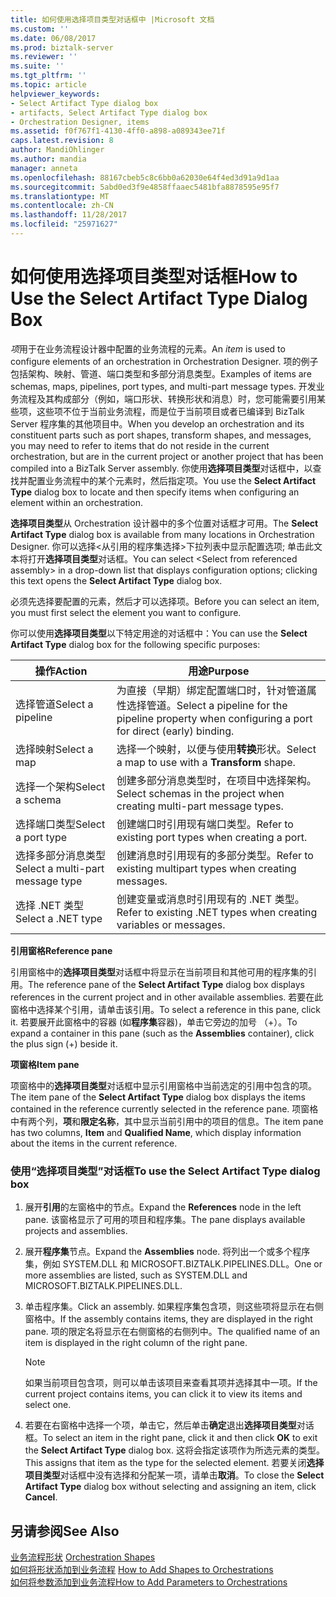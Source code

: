 ```yaml
---
title: 如何使用选择项目类型对话框中 |Microsoft 文档
ms.custom: ''
ms.date: 06/08/2017
ms.prod: biztalk-server
ms.reviewer: ''
ms.suite: ''
ms.tgt_pltfrm: ''
ms.topic: article
helpviewer_keywords:
- Select Artifact Type dialog box
- artifacts, Select Artifact Type dialog box
- Orchestration Designer, items
ms.assetid: f0f767f1-4130-4ff0-a898-a089343ee71f
caps.latest.revision: 8
author: MandiOhlinger
ms.author: mandia
manager: anneta
ms.openlocfilehash: 88167cbeb5c8c6bb0a62030e64f4ed3d91a9d1aa
ms.sourcegitcommit: 5abd0ed3f9e4858ffaaec5481bfa8878595e95f7
ms.translationtype: MT
ms.contentlocale: zh-CN
ms.lasthandoff: 11/28/2017
ms.locfileid: "25971627"
---
```

# <a name="how-to-use-the-select-artifact-type-dialog-box"></a><span data-ttu-id="92c0f-102">如何使用选择项目类型对话框</span><span class="sxs-lookup"><span data-stu-id="92c0f-102">How to Use the Select Artifact Type Dialog Box</span></span>
<span data-ttu-id="92c0f-103">*项*用于在业务流程设计器中配置的业务流程的元素。</span><span class="sxs-lookup"><span data-stu-id="92c0f-103">An *item* is used to configure elements of an orchestration in Orchestration Designer.</span></span> <span data-ttu-id="92c0f-104">项的例子包括架构、映射、管道、端口类型和多部分消息类型。</span><span class="sxs-lookup"><span data-stu-id="92c0f-104">Examples of items are schemas, maps, pipelines, port types, and multi-part message types.</span></span> <span data-ttu-id="92c0f-105">开发业务流程及其构成部分（例如，端口形状、转换形状和消息）时，您可能需要引用某些项，这些项不位于当前业务流程，而是位于当前项目或者已编译到 BizTalk Server 程序集的其他项目中。</span><span class="sxs-lookup"><span data-stu-id="92c0f-105">When you develop an orchestration and its constituent parts such as port shapes, transform shapes, and messages, you may need to refer to items that do not reside in the current orchestration, but are in the current project or another project that has been compiled into a BizTalk Server assembly.</span></span> <span data-ttu-id="92c0f-106">你使用**选择项目类型**对话框中，以查找并配置业务流程中的某个元素时，然后指定项。</span><span class="sxs-lookup"><span data-stu-id="92c0f-106">You use the **Select Artifact Type** dialog box to locate and then specify items when configuring an element within an orchestration.</span></span>  
  
 <span data-ttu-id="92c0f-107">**选择项目类型**从 Orchestration 设计器中的多个位置对话框才可用。</span><span class="sxs-lookup"><span data-stu-id="92c0f-107">The **Select Artifact Type** dialog box is available from many locations in Orchestration Designer.</span></span> <span data-ttu-id="92c0f-108">你可以选择\<从引用的程序集选择\>下拉列表中显示配置选项; 单击此文本将打开**选择项目类型**对话框。</span><span class="sxs-lookup"><span data-stu-id="92c0f-108">You can select \<Select from referenced assembly\> in a drop-down list that displays configuration options; clicking this text opens the **Select Artifact Type** dialog box.</span></span>  
  
 <span data-ttu-id="92c0f-109">必须先选择要配置的元素，然后才可以选择项。</span><span class="sxs-lookup"><span data-stu-id="92c0f-109">Before you can select an item, you must first select the element you want to configure.</span></span>  
  
 <span data-ttu-id="92c0f-110">你可以使用**选择项目类型**以下特定用途的对话框中：</span><span class="sxs-lookup"><span data-stu-id="92c0f-110">You can use the **Select Artifact Type** dialog box for the following specific purposes:</span></span>  
  
|<span data-ttu-id="92c0f-111">操作</span><span class="sxs-lookup"><span data-stu-id="92c0f-111">Action</span></span>|<span data-ttu-id="92c0f-112">用途</span><span class="sxs-lookup"><span data-stu-id="92c0f-112">Purpose</span></span>|  
|------------|-------------|  
|<span data-ttu-id="92c0f-113">选择管道</span><span class="sxs-lookup"><span data-stu-id="92c0f-113">Select a pipeline</span></span>|<span data-ttu-id="92c0f-114">为直接（早期）绑定配置端口时，针对管道属性选择管道。</span><span class="sxs-lookup"><span data-stu-id="92c0f-114">Select a pipeline for the pipeline property when configuring a port for direct (early) binding.</span></span>|  
|<span data-ttu-id="92c0f-115">选择映射</span><span class="sxs-lookup"><span data-stu-id="92c0f-115">Select a map</span></span>|<span data-ttu-id="92c0f-116">选择一个映射，以便与使用**转换**形状。</span><span class="sxs-lookup"><span data-stu-id="92c0f-116">Select a map to use with a **Transform** shape.</span></span>|  
|<span data-ttu-id="92c0f-117">选择一个架构</span><span class="sxs-lookup"><span data-stu-id="92c0f-117">Select a schema</span></span>|<span data-ttu-id="92c0f-118">创建多部分消息类型时，在项目中选择架构。</span><span class="sxs-lookup"><span data-stu-id="92c0f-118">Select schemas in the project when creating multi-part message types.</span></span>|  
|<span data-ttu-id="92c0f-119">选择端口类型</span><span class="sxs-lookup"><span data-stu-id="92c0f-119">Select a port type</span></span>|<span data-ttu-id="92c0f-120">创建端口时引用现有端口类型。</span><span class="sxs-lookup"><span data-stu-id="92c0f-120">Refer to existing port types when creating a port.</span></span>|  
|<span data-ttu-id="92c0f-121">选择多部分消息类型</span><span class="sxs-lookup"><span data-stu-id="92c0f-121">Select a multi-part message type</span></span>|<span data-ttu-id="92c0f-122">创建消息时引用现有的多部分类型。</span><span class="sxs-lookup"><span data-stu-id="92c0f-122">Refer to existing multipart types when creating messages.</span></span>|  
|<span data-ttu-id="92c0f-123">选择 .NET 类型</span><span class="sxs-lookup"><span data-stu-id="92c0f-123">Select a .NET type</span></span>|<span data-ttu-id="92c0f-124">创建变量或消息时引用现有的 .NET 类型。</span><span class="sxs-lookup"><span data-stu-id="92c0f-124">Refer to existing .NET types when creating variables or messages.</span></span>|  
  
 <span data-ttu-id="92c0f-125">**引用窗格**</span><span class="sxs-lookup"><span data-stu-id="92c0f-125">**Reference pane**</span></span>  
  
 <span data-ttu-id="92c0f-126">引用窗格中的**选择项目类型**对话框中将显示在当前项目和其他可用的程序集的引用。</span><span class="sxs-lookup"><span data-stu-id="92c0f-126">The reference pane of the **Select Artifact Type** dialog box displays references in the current project and in other available assemblies.</span></span> <span data-ttu-id="92c0f-127">若要在此窗格中选择某个引用，请单击该引用。</span><span class="sxs-lookup"><span data-stu-id="92c0f-127">To select a reference in this pane, click it.</span></span> <span data-ttu-id="92c0f-128">若要展开此窗格中的容器 (如**程序集**容器)，单击它旁边的加号 （+）。</span><span class="sxs-lookup"><span data-stu-id="92c0f-128">To expand a container in this pane (such as the **Assemblies** container), click the plus sign (+) beside it.</span></span>  
  
 <span data-ttu-id="92c0f-129">**项窗格**</span><span class="sxs-lookup"><span data-stu-id="92c0f-129">**Item pane**</span></span>  
  
 <span data-ttu-id="92c0f-130">项窗格中的**选择项目类型**对话框中显示引用窗格中当前选定的引用中包含的项。</span><span class="sxs-lookup"><span data-stu-id="92c0f-130">The item pane of the **Select Artifact Type** dialog box displays the items contained in the reference currently selected in the reference pane.</span></span> <span data-ttu-id="92c0f-131">项窗格中有两个列，**项**和**限定名称**，其中显示当前引用中的项目的信息。</span><span class="sxs-lookup"><span data-stu-id="92c0f-131">The item pane has two columns, **Item** and **Qualified Name**, which display information about the items in the current reference.</span></span>  
  
### <a name="to-use-the-select-artifact-type-dialog-box"></a><span data-ttu-id="92c0f-132">使用“选择项目类型”对话框</span><span class="sxs-lookup"><span data-stu-id="92c0f-132">To use the Select Artifact Type dialog box</span></span>  
  
1.  <span data-ttu-id="92c0f-133">展开**引用**的左窗格中的节点。</span><span class="sxs-lookup"><span data-stu-id="92c0f-133">Expand the **References** node in the left pane.</span></span> <span data-ttu-id="92c0f-134">该窗格显示了可用的项目和程序集。</span><span class="sxs-lookup"><span data-stu-id="92c0f-134">The pane displays available projects and assemblies.</span></span>  
  
2.  <span data-ttu-id="92c0f-135">展开**程序集**节点。</span><span class="sxs-lookup"><span data-stu-id="92c0f-135">Expand the **Assemblies** node.</span></span> <span data-ttu-id="92c0f-136">将列出一个或多个程序集，例如 SYSTEM.DLL 和 MICROSOFT.BIZTALK.PIPELINES.DLL。</span><span class="sxs-lookup"><span data-stu-id="92c0f-136">One or more assemblies are listed, such as SYSTEM.DLL and MICROSOFT.BIZTALK.PIPELINES.DLL.</span></span>  
  
3.  <span data-ttu-id="92c0f-137">单击程序集。</span><span class="sxs-lookup"><span data-stu-id="92c0f-137">Click an assembly.</span></span> <span data-ttu-id="92c0f-138">如果程序集包含项，则这些项将显示在右侧窗格中。</span><span class="sxs-lookup"><span data-stu-id="92c0f-138">If the assembly contains items, they are displayed in the right pane.</span></span> <span data-ttu-id="92c0f-139">项的限定名将显示在右侧窗格的右侧列中。</span><span class="sxs-lookup"><span data-stu-id="92c0f-139">The qualified name of an item is displayed in the right column of the right pane.</span></span>  
  
    > [!NOTE]
    >  <span data-ttu-id="92c0f-140">如果当前项目包含项，则可以单击该项目来查看其项并选择其中一项。</span><span class="sxs-lookup"><span data-stu-id="92c0f-140">If the current project contains items, you can click it to view its items and select one.</span></span>  
  
4.  <span data-ttu-id="92c0f-141">若要在右窗格中选择一个项，单击它，然后单击**确定**退出**选择项目类型**对话框。</span><span class="sxs-lookup"><span data-stu-id="92c0f-141">To select an item in the right pane, click it and then click **OK** to exit the **Select Artifact Type** dialog box.</span></span> <span data-ttu-id="92c0f-142">这将会指定该项作为所选元素的类型。</span><span class="sxs-lookup"><span data-stu-id="92c0f-142">This assigns that item as the type for the selected element.</span></span> <span data-ttu-id="92c0f-143">若要关闭**选择项目类型**对话框中没有选择和分配某一项，请单击**取消**。</span><span class="sxs-lookup"><span data-stu-id="92c0f-143">To close the **Select Artifact Type** dialog box without selecting and assigning an item, click **Cancel**.</span></span>  
  
## <a name="see-also"></a><span data-ttu-id="92c0f-144">另请参阅</span><span class="sxs-lookup"><span data-stu-id="92c0f-144">See Also</span></span>  
 <span data-ttu-id="92c0f-145">[业务流程形状](../core/orchestration-shapes.md) </span><span class="sxs-lookup"><span data-stu-id="92c0f-145">[Orchestration Shapes](../core/orchestration-shapes.md) </span></span>  
 <span data-ttu-id="92c0f-146">[如何将形状添加到业务流程](../core/how-to-add-shapes-to-orchestrations.md) </span><span class="sxs-lookup"><span data-stu-id="92c0f-146">[How to Add Shapes to Orchestrations](../core/how-to-add-shapes-to-orchestrations.md) </span></span>  
 [<span data-ttu-id="92c0f-147">如何将参数添加到业务流程</span><span class="sxs-lookup"><span data-stu-id="92c0f-147">How to Add Parameters to Orchestrations</span></span>](../core/how-to-add-parameters-to-orchestrations.md)